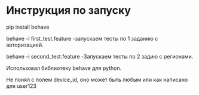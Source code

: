 # Инструкция по запуску

pip install behave

behave -i first_test.feature  -запускаем тесты по 1 заданию с авторизацией.

behave -i second_test.feature  -Запускаем тесты по 2 задию с регионами.

Использовал библиотеку behave для python.

Не понял с полем device_id, оно может быть любым или как написано для user123